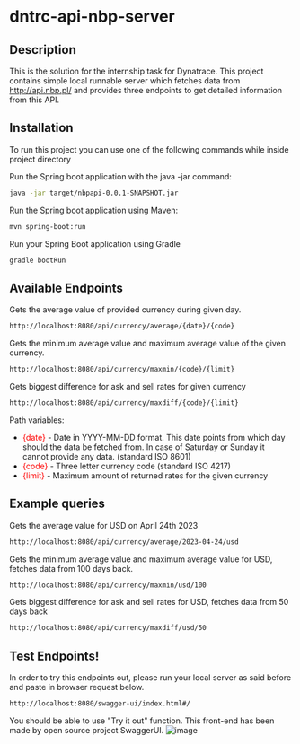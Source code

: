 # dntrc-api-nbp-server

## Description
This is the solution for the internship task for Dynatrace. 
This project contains simple local runnable server which fetches data from http://api.nbp.pl/ and provides three endpoints to get detailed information from this API.

## Installation

To run this project you can use one of the following commands while inside project directory


Run the Spring boot application with the java -jar command:
```bash
java -jar target/nbpapi-0.0.1-SNAPSHOT.jar
```
Run the Spring boot application using Maven:
```bash
mvn spring-boot:run
```
Run your Spring Boot application using Gradle
```bash
gradle bootRun
```

## Available Endpoints

Gets the average value of provided currency during given day.
```bash
http://localhost:8080/api/currency/average/{date}/{code}
```
Gets the minimum average value and maximum average value of the given currency.
```bash
http://localhost:8080/api/currency/maxmin/{code}/{limit}
```
Gets biggest difference for ask and sell rates for given currency
```bash
http://localhost:8080/api/currency/maxdiff/{code}/{limit}
```

Path variables:
- <span style="color:red"> {date} </span> - Date in YYYY-MM-DD format. This date points from which day should the data be fetched from. In case of Saturday or Sunday it cannot provide any data. (standard ISO 8601)
- <span style="color:red"> {code} </span> - Three letter currency code (standard ISO 4217)
- <span style="color:red"> {limit} </span> - Maximum amount of returned rates for the given currency

## Example queries

Gets the average value for USD on April 24th 2023
```bash
http://localhost:8080/api/currency/average/2023-04-24/usd
```

Gets the minimum average value and maximum average value for USD, fetches data from 100 days back.
```bash
http://localhost:8080/api/currency/maxmin/usd/100
```
Gets biggest difference for ask and sell rates for USD, fetches data from 50 days back
```bash
http://localhost:8080/api/currency/maxdiff/usd/50
```

## Test Endpoints!

In order to try this endpoints out, please run your local server as said before and paste in browser request below.
```bash
http://localhost:8080/swagger-ui/index.html#/
```
You should be able to use "Try it out" function. This front-end has been made by open source project SwaggerUI.
![image](https://user-images.githubusercontent.com/60614375/234400955-e1b84dfb-5578-486a-9fe0-7e1139ab2778.png)
